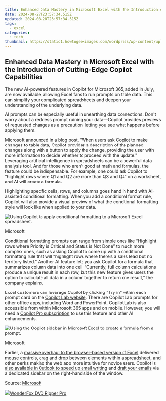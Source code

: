 ```yaml
---
title: Enhanced Data Mastery in Microsoft Excel with the Introduction of Cutting-Edge Copilot Capabilities
date: 2024-08-27T23:57:34.515Z
updated: 2024-08-28T23:57:34.515Z
tags:
  - excel
categories:
  - tech
thumbnail: https://static1.howtogeekimages.com/wordpress/wp-content/uploads/2024/07/a-hand-with-the-excel-logo-and-a-light-bulb-next-to-it-and-an-excel-spreadsheet-in-the-background.jpg
---
```


## Enhanced Data Mastery in Microsoft Excel with the Introduction of Cutting-Edge Copilot Capabilities

The new AI-powered features in Copilot for Microsoft 365, added in July, are now available, allowing Excel fans to run prompts on table data. This can simplify your complicated spreadsheets and deepen your understanding of the underlying data.

 AI prompts can be especially useful in unearthing data connections. Don't worry about a reckless prompt ruining your data—Copilot provides previews of requested changes as a precaution, letting you see what happens before applying them.

 Microsoft announced in a blog post, "When users ask Copilot to make changes to table data, Copilot provides a description of the planned changes along with a button to apply the change, providing the user with more information to decide whether to proceed with the update." Leveraging artificial intelligence in spreadsheets can be a powerful data analysis tool. And for those who aren't good at math and formulas, the feature could be indispensable. For example, one could ask Copilot to “highlight rows where Q1 and Q2 are more than Q3 and Q4” on a worksheet, and AI will create a formula.

 Highlighting specific cells, rows, and columns goes hand in hand with AI-assisted conditional formatting. When you add a conditional format rule, Copilot will also provide a visual preview of what the conditional formatting style will look like when applied to your data.

![Using Copilot to apply conditional formatting to a Microsoft Excel spreadsheet.](https://static1.howtogeekimages.com/wordpress/wp-content/uploads/2024/08/microsoft-excel-copilot-ai-conditional-formatting-example.png) 

Microsoft

 Conditional formatting prompts can range from simple ones like “Highlight rows where Priority is Critical and Status is Not Done” to much more complex ones, such as asking Copilot to come up with a conditional formatting rule that will “highlight rows where there’s a sales lead but no territory listed.” Another AI feature lets you ask Copilot for a formula that summarizes column data into one cell. “Currently, full column calculations produce a unique result in each row, but this new feature gives users the option to calculate all data in a column together to return one result,” the company explains.

 Excel customers can leverage Copilot by clicking “Try in” within each prompt card on the [Copilot Lab website](https://copilot.cloud.microsoft/prompts). There are Copilot Lab prompts for other office apps, including Word and PowerPoint. Copilot Lab is also accessible from within Microsoft 365 apps and on mobile. However, you will need a [Copilot Pro subscription](https://snapchat-videos.techidaily.com/new-in-2024-transforming-old-images-into-snaps-on-snapchat/) to use this feature and other AI enhancements.

![Using the Copilot sidebar in Microsoft Excel to create a formula from a prompt.](https://static1.howtogeekimages.com/wordpress/wp-content/uploads/2024/08/microsoft-excel-copilot-ai-formula-creation-from-prompt.png) 

Microsoft

 Earlier, a [massive overhaul to the browser-based version of Excel](https://video-capture.techidaily.com/in-2024-capture-call-transcript-for-study/) delivered mouse controls, drag and drop between elements within a spreadsheet, and other perks making the web app more intuitive for novice users. [Copilot is also available in Outlook to speed up email writing](https://facebook.techidaily.com/rally-for-fame-strategies-to-boost-your-online-gathering/) and [draft your emails](https://buynow-tips.techidaily.com/furbo-dog-camera-review-the-best-overall/) via a dedicated sidebar on the right-hand side of the window.

 Source: [Microsoft](https://techcommunity.microsoft.com/t5/copilot-for-microsoft-365/what-s-new-in-copilot-july-2024/ba-p/4200439)

<ins class="adsbygoogle"
     style="display:block"
     data-ad-format="autorelaxed"
     data-ad-client="ca-pub-7571918770474297"
     data-ad-slot="1223367746"></ins>



<ins class="adsbygoogle"
     style="display:block"
     data-ad-client="ca-pub-7571918770474297"
     data-ad-slot="8358498916"
     data-ad-format="auto"
     data-full-width-responsive="true"></ins>



<!-- affiliate ads begin -->
<a href="https://secure.2checkout.com/order/checkout.php?PRODS=3922934&QTY=1&AFFILIATE=108875&CART=1"><img src="https://secure.avangate.com/images/merchant/4b0a0290ad7df100b77e86839989a75e/products/ripperpro.png" border="0">WonderFox DVD Ripper Pro</a>
<!-- affiliate ads end -->